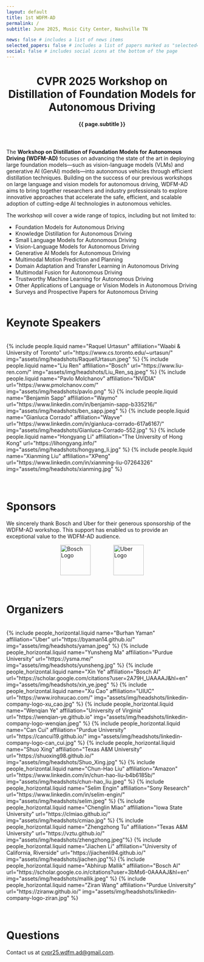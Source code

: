 ```yaml
---
layout: default
title: 1st WDFM-AD
permalink: /
subtitle: June 2025, Music City Center, Nashville TN

news: false # includes a list of news items
selected_papers: false # includes a list of papers marked as "selected={true}"
social: false # includes social icons at the bottom of the page
---
```


<div class="post">
  <header class="post-header">
    <h1 class="post-title">
      CVPR 2025 Workshop on<br>
      <span class="font-weight-bold">Distillation of Foundation Models for Autonomous Driving</span>
      <!-- {{ site.title }} -->
    </h1>
    <p class="desc"><b>{{ page.subtitle }}</b></p>
  </header>
</div>

The **Workshop on Distillation of Foundation Models for Autonomous Driving (WDFM-AD)** focuses on advancing the state of the art in deploying large foundation models—such as vision-language models (VLMs) and generative AI (GenAI) models—into autonomous vehicles through efficient distillation techniques. Building on the success of our previous workshops on large language and vision models for autonomous driving, WDFM-AD aims to bring together researchers and industry professionals to explore innovative approaches that accelerate the safe, efficient, and scalable adoption of cutting-edge AI technologies in autonomous vehicles. 

<!-- **[📢 Call for Papers -- Open for Submissions!](/call_for_papers)** -->

<!-- **[🔗 Reviewer Signup Form](https://forms.gle/XK3xALMwWkEq6aT18)** -->

The workshop will cover a wide range of topics, including but not limited to:  
- Foundation Models for Autonomous Driving
- Knowledge Distillation for Autonomous Driving  
- Small Language Models for Autonomous Driving  
- Vision-Language Models for Autonomous Driving  
- Generative AI Models for Autonomous Driving  
- Multimodal Motion Prediction and Planning  
- Domain Adaptation and Transfer Learning in Autonomous Driving  
- Multimodal Fusion for Autonomous Driving
- Trustworthy Machine Learning for Autonomous Driving   
- Other Applications of Language or Vision Models in Autonomous Driving  
- Surveys and Prospective Papers for Autonomous Driving 
<br><br>


# Keynote Speakers
<br>
<div class="container">
<div class="row row-cols-4">
  {% include people.liquid name="Raquel Urtasun" affiliation="Waabi & University of Toronto" url="https://www.cs.toronto.edu/~urtasun/" img="assets/img/headshots/RaquelUrtasun.jpeg" %}
  {% include people.liquid name="Liu Ren" affiliation="Bosch" url="https://www.liu-ren.com/" img="assets/img/headshots/Liu_Ren_sq.jpeg" %}
  {% include people.liquid name="Pavlo Molchanov" affiliation="NVIDIA" url="https://www.pmolchanov.com/" img="assets/img/headshots/pavlo.png" %}
  {% include people.liquid name="Benjamin Sapp" affiliation="Waymo" url="https://www.linkedin.com/in/benjamin-sapp-b335216/" img="assets/img/headshots/ben_sapp.jpeg" %}
  {% include people.liquid name="Gianluca Corrado" affiliation="Wayve" url="https://www.linkedin.com/in/gianluca-corrado-617a6167/" img="assets/img/headshots/Gianluca-Corrado-552.jpg" %}
  {% include people.liquid name="Hongyang Li" affiliation="The University of Hong Kong" url="https://lihongyang.info/" img="assets/img/headshots/hongyang_li.jpg" %}
  {% include people.liquid name="Xianming Liu" affiliation="XPeng" url="https://www.linkedin.com/in/xianming-liu-07264326" img="assets/img/headshots/xianming.jpg" %}
</div>
</div>
<br><br>

# Sponsors
We sincerely thank Bosch and Uber for their generous sponsorship of the WDFM-AD workshop. This support has enabled us to provide an exceptional value to the WDFM-AD audience.

<div style="display: flex; justify-content: center; align-items: center; gap: 60px;">
  <a href="https://www.bosch.com" target="_blank">
    <img src="https://upload.wikimedia.org/wikipedia/commons/1/16/Bosch-logo.svg" alt="Bosch Logo" style="height: 80px;" />
  </a>

  <a href="https://www.uber.com" target="_blank">
    <img src="https://upload.wikimedia.org/wikipedia/commons/5/58/Uber_logo_2018.svg" alt="Uber Logo" style="height: 80px;" />
  </a>
</div>
<br><br>

# Organizers
<br>
<div class="container">
<div class="row row-cols-2">
  {% include people_horizontal.liquid name="Burhan Yaman" affiliation="Uber" url="https://byaman14.github.io/" img="assets/img/headshots/yaman.jpeg" %}
  {% include people_horizontal.liquid name="Yunsheng Ma" affiliation="Purdue University" url="https://ysma.me/" img="assets/img/headshots/yunsheng.jpg" %}
  {% include people_horizontal.liquid name="Xin Ye" affiliation="Bosch AI" url="https://scholar.google.com/citations?user=2A79H_UAAAAJ&hl=en" img="assets/img/headshots/xin_ye.jpeg" %}
  {% include people_horizontal.liquid name="Xu Cao" affiliation="UIUC" url="https://www.irohxucao.com/" img="assets/img/headshots/linkedin-company-logo-xu_cao.jpg" %}
  {% include people_horizontal.liquid name="Wenqian Ye" affiliation="University of Virginia" url="https://wenqian-ye.github.io" img="assets/img/headshots/linkedin-company-logo-wenqian.jpeg" %}
  {% include people_horizontal.liquid name="Can Cui" affiliation="Purdue University" url="https://cancui19.github.io/" img="assets/img/headshots/linkedin-company-logo-can_cui.jpg" %}
  {% include people_horizontal.liquid name="Shuo Xing" affiliation="Texas A&M University" url="https://shuoxing98.github.io/" img="assets/img/headshots/Shuo_Xing.jpg" %}
  {% include people_horizontal.liquid name="Chun-Hao Liu" affiliation="Amazon" url="https://www.linkedin.com/in/chun-hao-liu-b4b6185b/" img="assets/img/headshots/chun-hao_liu.jpeg" %}
  {% include people_horizontal.liquid name="Selim Engin" affiliation="Sony Research" url="https://www.linkedin.com/in/selim-engin/" img="assets/img/headshots/selim.jpeg" %}
  {% include people_horizontal.liquid name="Chenglin Miao" affiliation="Iowa State University" url="https://clmiao.github.io/" img="assets/img/headshots/cmiao.jpg" %}
  {% include people_horizontal.liquid name="Zhengzhong Tu" affiliation="Texas A&M University" url="https://vztu.github.io/" img="assets/img/headshots/zhengzhong.jpeg"%}
  {% include people_horizontal.liquid name="Jiachen Li" affiliation="University of California, Riverside" url="https://jiachenli94.github.io/" img="assets/img/headshots/jiachen.jpg"%}
  {% include people_horizontal.liquid name="Abhirup Mallik" affiliation="Bosch AI" url="https://scholar.google.co.in/citations?user=3bMs6-0AAAAJ&hl=en" img="assets/img/headshots/mallik.jpeg" %}
  {% include people_horizontal.liquid name="Ziran Wang" affiliation="Purdue University" url="https://ziranw.github.io/" img="assets/img/headshots/linkedin-company-logo-ziran.jpg" %}
</div>
</div>
<br><br>

# Questions
Contact us at
<a href="mailto:cvpr25.wdfm.ad@gmail.com" target="_blank">cvpr25.wdfm.ad@gmail.com</a>.
